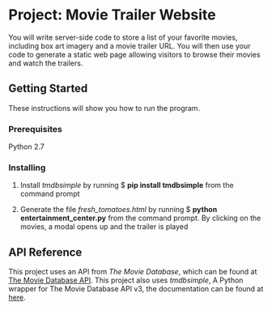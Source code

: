 # Project: Movie Trailer Website

You will write server-side code to store a list of your favorite movies, including box art imagery and a movie trailer URL. You will then use your code to generate a static web page allowing visitors to browse their movies and watch the trailers.

## Getting Started

These instructions will show you how to run the program.

### Prerequisites

Python 2.7

### Installing

1. Install *tmdbsimple* by running $ **pip install tmdbsimple** from the command prompt

2. Generate the file *fresh\_tomatoes.html* by running $ **python entertainment\_center.py** from the command prompt. By clicking on the movies, a modal opens up and the trailer is played

## API Reference

This project uses an API from *The Movie Database*, which can be found at [The Movie Database API](https://developers.themoviedb.org/3/getting-started). This project also uses *tmdbsimple*, A Python wrapper for The Movie Database API v3, the documentation can be found at [here](https://github.com/celiao/tmdbsimple).
